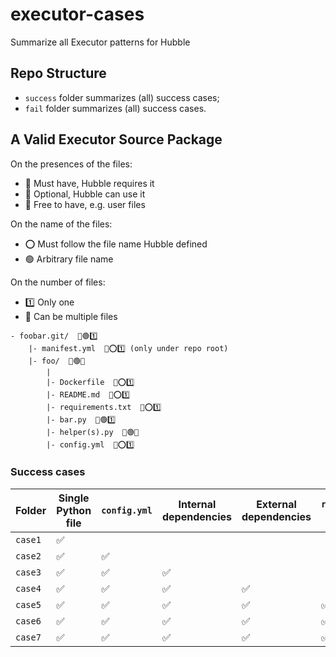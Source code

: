 # executor-cases
Summarize all Executor patterns for Hubble

## Repo Structure

- `success` folder summarizes (all) success cases;
- `fail` folder summarizes (all) success cases.

## A Valid Executor Source Package

On the presences of the files:
- 💠 Must have, Hubble requires it
- 🔸 Optional, Hubble can use it
- 🔹 Free to have, e.g. user files

On the name of the files:
- ⭕ Must follow the file name Hubble defined
- 🟢 Arbitrary file name

On the number of files:
- 1️⃣ Only one
- 🔢 Can be multiple files

```text
- foobar.git/  💠🟢1️⃣
    |- manifest.yml  🔸⭕1️⃣ (only under repo root)
    |- foo/  💠🟢️🔢
        |
        |- Dockerfile  🔸⭕1️⃣
        |- README.md  🔸⭕1️⃣
        |- requirements.txt  🔸⭕1️⃣
        |- bar.py  💠🟢1️⃣
        |- helper(s).py  🔹🟢🔢
        |- config.yml  🔸⭕1️⃣
```

### Success cases

| Folder | Single Python file | `config.yml` |  Internal dependencies | External dependencies | `requirements.txt` with `jina` | `requirements.txt` | `Dockerfile` | `manifest.yml` | `README.md` |
| --- | --- | --- | --- | --- | --- | --- |--- |--- |--- |
| `case1` |  ✅ |
| `case2` |  ✅ | ✅ |
| `case3` |  ✅ | ✅ |✅ |
| `case4` |  ✅ | ✅ |✅ |✅ |
| `case5` |  ✅ | ✅ |✅ |✅ |✅ |
| `case6` |  ✅ | ✅ |✅ |✅ |✅ |✅ |
| `case7` |  ✅ | ✅ |✅ |✅ |✅ |✅ |✅ |

